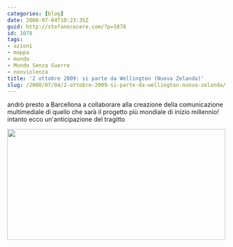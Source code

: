 ```yaml
---
categories: [blog]
date: 2008-07-04T10:23:35Z
guid: http://stefanocecere.com/?p=1078
id: 1078
tags:
- azioni
- mappa
- mondo
- Mondo Senza Guerre
- nonviolenza
title: '2 ottobre 2009: si parte da Wellington (Nuova Zelanda)'
slug: /2008/07/04/2-ottobre-2009-si-parte-da-wellington-nuova-zelanda/
---
```


andrò presto a Barcellona a collaborare alla creazione della comunicazione multimediale di quello che sarà il progetto più mondiale di inizio millennio! intanto ecco un'anticipazione del tragitto

[<img class="aligncenter size-full wp-image-1080" title="gmmpnv_plan_recorrido_2406_500" src="http://stefanocecere.com/wp-content/uploads/sites/3/2008/07/gmmpnv_plan_recorrido_2406_500.jpg" alt="" width="500" height="255" srcset="http://stefanocecere.com/wp-content/uploads/sites/3/2008/07/gmmpnv_plan_recorrido_2406_500.jpg 500w, http://stefanocecere.com/wp-content/uploads/sites/3/2008/07/gmmpnv_plan_recorrido_2406_500-300x153.jpg 300w" sizes="(max-width: 500px) 100vw, 500px" />](http://stefanocecere.com/wp-content/uploads/sites/3/2008/07/gmmpnv_plan_recorrido_2406_500.jpg)

 